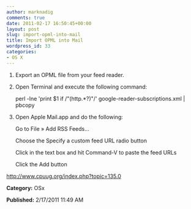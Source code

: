 ```yaml
---
author: marknadig
comments: true
date: 2011-02-17 16:50:45+00:00
layout: post
slug: import-opml-into-mail
title: Import OPML into Mail
wordpress_id: 33
categories:
- OS X
---
```


1. Export an OPML file from your feed reader.  

2. Open Terminal and execute the following command:  

     perl -lne 'print $1 if /"(http.*?)"/' google-reader-subscriptions.xml | pbcopy  

3.  Open Apple Mail.app and do the following:  

      Go to File » Add RSS Feeds...  

      Choose the Specify a custom feed URL radio button  

      Click in the text box and hit Command-V to paste the feed URLs  

      Click the Add button   

  

http://www.cpuug.org/index.php?topic=135.0




**Category:** OSx




**Published:** 2/17/2011 11:49 AM



